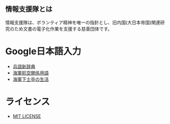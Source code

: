 ## 情報支援隊とは

情報支援隊は、ボランティア精神を唯一の指針とし、旧内国(大日本帝国)関連研究のため文書の電子化作業を支援する慈善団体です。

# Google日本語入力

- [兵語新辞典](https://ux.getuploader.com/heigo1/)
- [海軍航空関係用語](https://ux.getuploader.com/kaigunkoukukankeiyougo/)
- [海軍下士卒の生活](https://ux.getuploader.com/kaigunkashisotsu/)

# ライセンス

- [MIT LICENSE](LICENSE)
